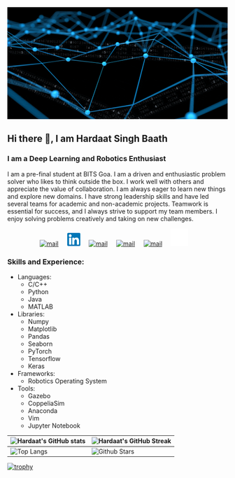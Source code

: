 <img src = "https://github.com/hardaatbaath/hardaatbaath/blob/main/gif3.gif" width="1024" height="256"/>

## Hi there 👋, I am Hardaat Singh Baath
### I am a Deep Learning and Robotics Enthusiast

I am a pre-final student at BITS Goa. I am a driven and enthusiastic problem solver who likes to think outside the box. I work well with others and appreciate the value of collaboration. I am always eager to learn new things and explore new domains. I have strong leadership skills and have led several teams for academic and non-academic projects. Teamwork is essential for success, and I always strive to support my team members. I enjoy solving problems creatively and taking on new challenges.

<p align="center">
<a href="mailto:hardaatsinghbaath@gmail.com"><img src="https://img.icons8.com/color/30/000000/gmail-new.png" width="30px" alt="mail"></a> &nbsp; &nbsp;
<a href="https://www.linkedin.com/in/hardaat-singh-baath/" target="_blank"><img src="https://github.com/deut-erium/deut-erium/blob/master/assets/linkedin.svg" width="30px" alt="LinkedIn"></a> &nbsp; &nbsp;
<a href="https://github.com/hardaatbaath"><img src="https://img.icons8.com/external-tal-revivo-bold-tal-revivo/96/FFFFFF/external-github-with-cat-logo-an-online-community-for-software-development-logo-bold-tal-revivo.png" width="35px" alt="mail"></a> &nbsp; &nbsp;
<a href="https://orcid.org/0009-0000-8405-0125"><img src="https://img.icons8.com/windows/256/FFFFFF/orcid.png" width="40px" alt="mail"></a> &nbsp; &nbsp;
<a href="https://orcid.org/0009-0000-8405-0125"><img src="https://img.icons8.com/color-glass/96/domain.png" width="40px" alt="mail"></a> &nbsp; &nbsp;
<a href="https://orcid.org/0009-0000-8405-0125"><img src="https://github.com/hardaatbaath/hardaatbaath/blob/main/icons8-google-scholar-100.png" width="40px" alt="mail"></a> &nbsp; &nbsp;


</p>

### Skills and Experience:
* Languages:
  * C/C++
  * Python
  * Java
  * MATLAB
* Libraries:
  * Numpy
  * Matplotlib
  * Pandas
  * Seaborn
  * PyTorch
  * Tensorflow
  * Keras 
* Frameworks:
  * Robotics Operating System
* Tools:
  * Gazebo
  * CoppeliaSim
  * Anaconda
  * Vim
  * Jupyter Notebook


<p>
  
|![Hardaat's GitHub stats](https://github-readme-stats.vercel.app/api?username=hardaatbaath&show_icons=true&theme=tokyonight&custom_title=Hardaat's%20GitHub%20Stats)  | ![Hardaat's GitHub Streak](https://github-readme-streak-stats.herokuapp.com/?user=hardaatbaath&theme=tokyonight) |
| --- | --- |
| ![Top Langs](https://github-readme-stats.vercel.app/api/top-langs/?username=hardaatbaath&theme=tokyonight&custom_title=Language%20Stats&layout=donut-vertical) | ![Github Stars](https://github-readme-stats.vercel.app/api?username=hardaatbaath&show_icons=true&locale=en&count_private=true&hide_rank=true&custom_title=My%20GitHub%20Stats&theme=tokyonight&show=reviews,discussions_started,discussions_answered,prs_merged,prs_merged_percentage) |
</p>

[![trophy](https://github-profile-trophy.vercel.app/?username=hardaatbaath&theme=tokyonight)](https://github.com/ryo-ma/github-profile-trophy)
<!--
**hardaatbaath/hardaatbaath** is a ✨ _special_ ✨ repository because its `README.md` (this file) appears on your GitHub profile.

Here are some ideas to get you started:

- 🔭 I’m currently working on ...
- 🌱 I’m currently learning ...
- 👯 I’m looking to collaborate on ...
- 🤔 I’m looking for help with ...
- 💬 Ask me about ...
- 📫 How to reach me: ...
- 😄 Pronouns: ...
- ⚡ Fun fact: ...
-->
